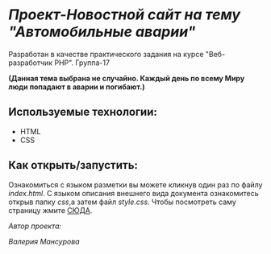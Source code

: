 # *Проект-Новостной сайт на тему "Автомобильные аварии"*
 Разработан в качестве практического задания на курсе "Веб-разработчик PHP". Группа-17

**(Данная тема выбрана не случайно. Каждый день по всему Миру люди попадают в аварии и погибают.)**

## **Используемые технологии:**
- HTML
- CSS

## **Как открыть/запустить:**
Ознакомиться с языком разметки вы можете кликнув один раз по файлу *index.html*. С языком описания внешнего вида документа ознакомитесь открыв папку *css*,а затем файл *style.css*. Чтобы посмотреть саму страницу жмите [СЮДА](file:///C:/Users/thomas/Desktop/css.site/index.html).

*Автор проекта:*

*Валерия Мансурова*
